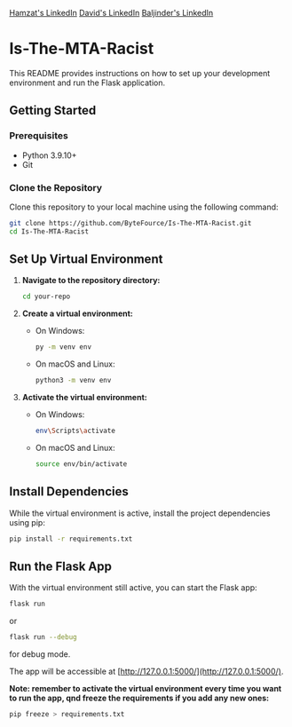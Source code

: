 [Hamzat's LinkedIn](https://www.linkedin.com/in/hamzat-olowu-abb474208/)  [David's LinkedIn]()  [Baljinder's LinkedIn](https://www.linkedin.com/in/baljinder-hothi/)

# Is-The-MTA-Racist

This README provides instructions on how to set up your development environment and run the Flask application.

## Getting Started

### Prerequisites

- Python 3.9.10+
- Git

### Clone the Repository

Clone this repository to your local machine using the following command:

```sh
git clone https://github.com/ByteFource/Is-The-MTA-Racist.git
cd Is-The-MTA-Racist
```

## Set Up Virtual Environment

1. **Navigate to the repository directory:**

   ```sh
   cd your-repo
   ```

2. **Create a virtual environment:**

   - On Windows:

     ```sh
     py -m venv env
     ```

   - On macOS and Linux:

     ```sh
     python3 -m venv env
     ```

3. **Activate the virtual environment:**

   - On Windows:

     ```sh
     env\Scripts\activate
     ```

   - On macOS and Linux:

     ```sh
     source env/bin/activate
     ```

## Install Dependencies

While the virtual environment is active, install the project dependencies using pip:

```sh
pip install -r requirements.txt
```

## Run the Flask App

With the virtual environment still active, you can start the Flask app:

```sh
flask run
```

or

```sh
flask run --debug
```

for debug mode.

The app will be accessible at [http://127.0.0.1:5000/](http://127.0.0.1:5000/).

**Note: remember to activate the virtual environment every time you want to run the app, qnd freeze the requirements if you add any new ones:**

```sh
pip freeze > requirements.txt
```
